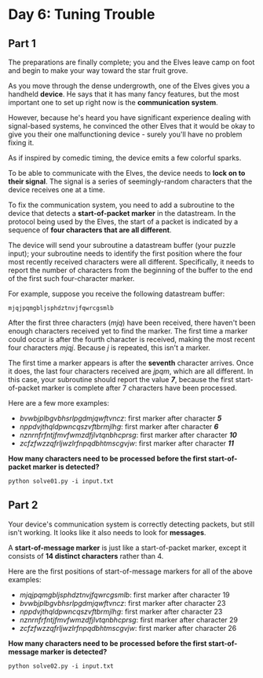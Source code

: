 # Day 6: Tuning Trouble

## Part 1

The preparations are finally complete; you and the Elves leave camp on foot and begin to make your way toward the star fruit grove.

As you move through the dense undergrowth, one of the Elves gives you a handheld **device**. He says that it has many fancy features, but the most important one to set up right now is the **communication system**.

However, because he's heard you have significant experience dealing with signal-based systems, he convinced the other Elves that it would be okay to give you their one malfunctioning device - surely you'll have no problem fixing it.

As if inspired by comedic timing, the device emits a few colorful sparks.

To be able to communicate with the Elves, the device needs to **lock on to their signal**. The signal is a series of seemingly-random characters that the device receives one at a time.

To fix the communication system, you need to add a subroutine to the device that detects a **start-of-packet marker** in the datastream. In the protocol being used by the Elves, the start of a packet is indicated by a sequence of **four characters that are all different**.

The device will send your subroutine a datastream buffer (your puzzle input); your subroutine needs to identify the first position where the four most recently received characters were all different. Specifically, it needs to report the number of characters from the beginning of the buffer to the end of the first such four-character marker.

For example, suppose you receive the following datastream buffer:

```
mjqjpqmgbljsphdztnvjfqwrcgsmlb
```

After the first three characters (_mjq_) have been received, there haven't been enough characters received yet to find the marker. The first time a marker could occur is after the fourth character is received, making the most recent four characters _mjqj_. Because _j_ is repeated, this isn't a marker.

The first time a marker appears is after the **seventh** character arrives. Once it does, the last four characters received are _jpqm_, which are all different. In this case, your subroutine should report the value _**7**_, because the first start-of-packet marker is complete after 7 characters have been processed.

Here are a few more examples:

 - _bvwbjplbgvbhsrlpgdmjqwftvncz_: first marker after character _**5**_
 - _nppdvjthqldpwncqszvftbrmjlhg_: first marker after character _**6**_
 - _nznrnfrfntjfmvfwmzdfjlvtqnbhcprsg_: first marker after character _**10**_
 - _zcfzfwzzqfrljwzlrfnpqdbhtmscgvjw_: first marker after character _**11**_

**How many characters need to be processed before the first start-of-packet marker is detected?**

```
python solve01.py -i input.txt
```


## Part 2

Your device's communication system is correctly detecting packets, but still isn't working. It looks like it also needs to look for **messages**.

A **start-of-message marker** is just like a start-of-packet marker, except it consists of **14 distinct characters** rather than 4.

Here are the first positions of start-of-message markers for all of the above examples:

 - _mjqjpqmgbljsphdztnvjfqwrcgsmlb_: first marker after character 19
 - _bvwbjplbgvbhsrlpgdmjqwftvncz_: first marker after character 23
 - _nppdvjthqldpwncqszvftbrmjlhg_: first marker after character 23
 - _nznrnfrfntjfmvfwmzdfjlvtqnbhcprsg_: first marker after character 29
 - _zcfzfwzzqfrljwzlrfnpqdbhtmscgvjw_: first marker after character 26

**How many characters need to be processed before the first start-of-message marker is detected?**

```
python solve02.py -i input.txt
```
